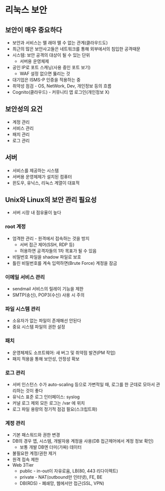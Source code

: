 # 리눅스 보안

## 보안이 매우 중요하다

- 보안과 서비스는 뗄 래야 뗄 수 없는 관계(클라우드도)
- 최근의 많은 보안사고들은 네트워크를 통해 외부에서의 침입한 공격때문
- 시스템: 보안 공격의 대상이 될 수 있는 단위
    - 서버용 운영체제
- 공인 IP로 포트 스캐닝(사용 중인 포트 보기)
    - WAF 설정 없으면 뚫리는 것
- 대기업은 ISMS-P 인증을 적용하는 중
- 취약성 점검 - OS, NetWork, Dev, 개인정보 등의 흐름
- Cognito(클라우드) - 커뮤니티 앱 로그인(개인정보 X)

## 보안성의 요건

- 계정 관리
- 서비스 관리
- 패치 관리
- 로그 관리

## 서버

- 서비스를 제공하는 시스템
- 서버용 운영체제가 설치된 컴퓨터
- 윈도우, 유닉스, 리눅스 계열이 대표적

## Unix와 Linux의 보안 관리 필요성

- 서버 시장 내 점유율이 높다

### root 계정

- 엄격한 관리 - 원격에서 접속하는 것을 방지
    - 서버 접근 제어(SSH, RDP 등)
    - 허용하면 공격자들의 1차 목표가 될 수 있음
- 비밀번호 파일을 shadow 파일로 보호
- 틀린 비밀번호를 계속 입력하면(Brute Force) 계정을 잠금

### 이메일 서비스 관리

- sendmail 서비스의 릴레이 기능을 제한
- SMTP(송신), POP3(수신) 사용 시 주의

### 파일 시스템 관리

- 소유자가 없는 파일이 존재해선 안된다
- 중요 시스템 파일의 권한 설정

### 패치

- 운영체제도 소프트웨어: 새 버그 및 취약점 발견(PM 작업)
- 패치 적용을 통해 보안성, 안정성 확보

### 로그 관리

- 서버 인스턴스 수가 auto-scaling 등으로 가변적일 때, 로그를 한 군데로 모아서 관리하는 것이 좋다
- 유닉스 표준 로그 인터페이스: syslog
- 커널 로그 제외 모든 로그는 /var 에 위치
- 로그 파일 용량의 정기적 점검 필요(스크립트화)

### 계정 관리

- 기본 패스워드와 권한 변경
- DB의 경우 앱, 시스템, 개발자용 계정을 사용(DB 접근제어에서 계정 정보 확인)
    - 보통 개발 DB엔 더미(가짜) 데이터
- 불필요한 계정/권한 제거
- 원격 접속 제한
- Web 3Tier
    - public - in-out이 자유로움, LB(80, 443 리다이렉트)
    - private - NAT(outbound만 인터넷), FE, BE
    - DB(RDS) - 폐쇄망, 웹에서만 접근(SSL, VPN)